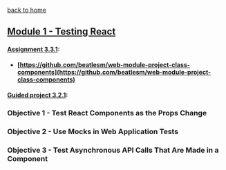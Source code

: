 [back to home](https://github.com/beatlesm/)

## [Module 1 - Testing React](https://github.com/beatlesm/web/tree/main/3.3/Module331)

#### [Assignment 3.3.1](https://github.com/beatlesm/web/tree/main/3.3/Module331/Assignment331):

-   **[https://github.com/beatlesm/web-module-project-class-components](https://github.com/beatlesm/web-module-project-class-components)**
   
#### [Guided project 3.2.1](https://github.com/beatlesm/web/tree/main/3.3/Module331/guided331):


### Objective 1 - Test React Components as the Props Change

### Objective 2 - Use Mocks in Web Application Tests

### Objective 3 - Test Asynchronous API Calls That Are Made in a Component
